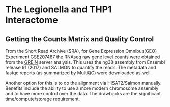 # The Legionella and THP1 Interactome 

## Getting the Counts Matrix and Quality Control

From the Short Read Archive (SRA), for Gene Expression Omnibus(GEO) Experiment GSE207487 the RNAseq raw gene level counts were obtained from the [GREIN](https://www.ilincs.org/apps/grein/?gse=GSE207487) server analysis. This uses the hg38 assembly from Ensembl release 91 (2017) and SALMON to quantify the reads.  The metadata and fastqc reports (as summarized by MultiQC) were downloaded as well. 

Another option for this is to do the alignment via HISAT2/Salmon manually. Benefits include the ability to use a more modern chromosome assembly and to have more control over the data. The drawbacks are the significant time/compute/storage requirement. 